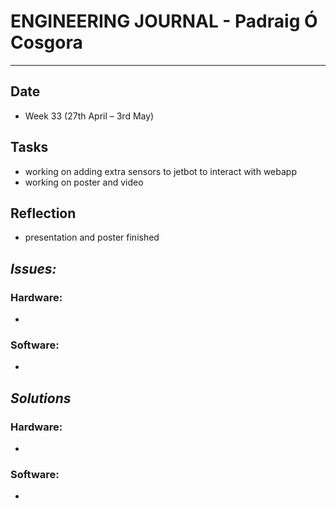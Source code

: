 
# **ENGINEERING JOURNAL - Padraig Ó Cosgora**
----------------------------------------------------------------------

## **Date**
-	Week 33 (27th April – 3rd May)

## **Tasks**
- working on adding extra sensors to jetbot to interact with webapp
- working on poster and video

## **Reflection**
- presentation and poster finished

## **_Issues:_**

### **Hardware:**
-	

### **Software:**
-	

## **_Solutions_**

### **Hardware:**
-	


### **Software:**
-	
